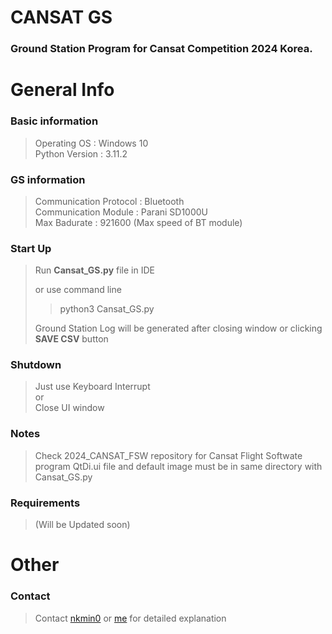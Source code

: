 # CANSAT GS
### Ground Station Program for Cansat Competition 2024 Korea.

# General Info
### Basic information  
> Operating OS : Windows 10  
> Python Version : 3.11.2

### GS information
> Communication Protocol : Bluetooth  
> Communication Module : Parani SD1000U  
> Max Badurate : 921600 (Max speed of BT module)

### Start Up
> Run **Cansat_GS.py** file in IDE 
> 
> or use command line 
>> python3 Cansat_GS.py
> 
> Ground Station Log will be generated after closing window or clicking **SAVE CSV** button

### Shutdown
> Just use Keyboard Interrupt  
> or   
> Close UI window

### Notes  
> Check 2024_CANSAT_FSW repository for Cansat Flight Softwate program
> QtDi.ui file and default image must be in same directory with Cansat_GS.py

### Requirements
> (Will be Updated soon)

# Other
### Contact
> Contact [nkmin0](https://github.com/nkmin0) or [me](https://github.com/cheolsoon0604) for detailed explanation